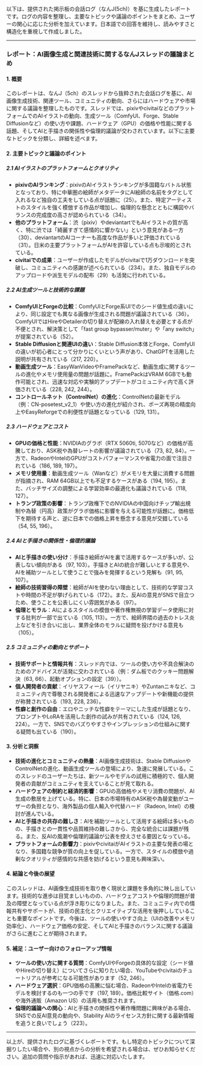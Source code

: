 以下は、提供された掲示板の会話ログ（なんJ(5ch)）を基に生成したレポートです。ログの内容を整理し、主要なトピックや議論のポイントをまとめ、ユーザーの関心に応じた分析を加えています。日本語での回答を維持し、読みやすさと構造化を重視して作成しました。

---

### レポート：AI画像生成と関連技術に関するなんJスレッドの議論まとめ

#### 1. 概要
このレポートは、なんJ（5ch）のスレッドから抜粋された会話ログを基に、AI画像生成技術、関連ツール、コミュニティの動向、さらにはハードウェアや市場に関する議論を整理したものです。スレッドでは、pixivやcivitaiなどのプラットフォームでのAIイラストの動向、生成ツール（ComfyUI、Forge、Stable Diffusionなど）の使い方や課題、ハードウェア（GPU）の価格や性能に関する話題、そしてAIと手描きの関係性や倫理的議論が交わされています。以下に主要なトピックを分類し、詳細を述べます。

#### 2. 主要トピックと議論のポイント

##### 2.1 AIイラストのプラットフォームとクオリティ
- **pixivのAIランキング**：pixivのAIイラストランキングが多国籍なバトル状態となっており、特に中華圏の絵師がメタデータにAI絵師の名前をタグとして入れるなど独自の工夫をしている点が話題に（25）。また、特定アーティストのスタイルを強く模倣する作品が増加し、倫理的な懸念とともに構図やバランスの完成度の高さが認められている（34）。
- **他のプラットフォーム**：渋（pixiv）やdeviantartでもAIイラストの質が高く、特に渋では「綺麗すぎて感情的に響かない」という意見がある一方（30）、deviantartのAIコーナーも高度な作品が多いと評価されている（31）。日米の主要プラットフォームがAIを許容している点も示唆的とされている。
- **civitaiでの成果**：ユーザーが作成したモデルがcivitaiで1万ダウンロードを突破し、コミュニティへの感謝が述べられている（234）。また、独自モデルのアップロードや派生モデルの配布（29）も活発に行われている。

##### 2.2 AI生成ツールと技術的な課題
- **ComfyUIとForgeの比較**：ComfyUIとForge系UIでのシード値生成の違いにより、同じ設定でも異なる画像が生成される問題が議論されている（36）。ComfyUIではHireやDetailerの切り替えが配線の入れ替えを必要とする点が不便とされ、解決策として「fast group bypasser/muter」や「any switch」が提案されている（52）。
- **Stable Diffusionと関連UIの違い**：Stable Diffusion本体とForge、ComfyUIの違いが初心者にとって分かりにくいという声があり、ChatGPTを活用した説明が共有されている（217, 220）。
- **動画生成ツール**：EasyWanVideoやFramePackなど、動画生成に関するツールの進化やメモリ使用量の問題が話題に。FramePackはVRAM 6GBでも動作可能とされ、迅速な対応や実験的アップデートがコミュニティ内で高く評価されている（228, 242, 244）。
- **コントロールネット（ControlNet）の進化**：ControlNetの最新モデル（例：CN-posetest_v2_1）や使い方の進化が紹介され、ポーズ再現の精度向上やEasyReforgeでの利便性が話題となっている（129, 131）。

##### 2.3 ハードウェアとコスト
- **GPUの価格と性能**：NVIDIAのグラボ（RTX 5060ti, 5070など）の価格が高騰しており、ASK税や為替レートの影響が議論されている（73, 82, 84）。一方で、RadeonやIntelのGPUがコストパフォーマンスや省電力の面で注目されている（186, 189, 197）。
- **メモリ使用量**：動画生成ツール（Wanなど）がメモリを大量に消費する問題が指摘され、RAM 64GB以上でも不足するケースがある（194, 195）。また、バッチサイズの調整による学習効率の最適化も議論されている（118, 127）。
- **トランプ政策の影響**：トランプ政権下でのNVIDIAの中国向けチップ輸出規制や為替（円高）政策がグラボ価格に影響を与える可能性が話題に。価格低下を期待する声と、逆に日本での価格上昇を懸念する意見が交錯している（54, 55, 196）。

##### 2.4 AIと手描きの関係性・倫理的議論
- **AIと手描きの使い分け**：手描き絵師がAIを裏で活用するケースが多いが、公表しない傾向がある（97, 103）。手描きとAIの統合が難しいとする意見や、AIを補助ツールとして使うことで強みを発揮するという見解も（91, 95, 107）。
- **絵師の技術習得の障壁**：絵師がAIを使わない理由として、技術的な学習コストや時間の不足が挙げられている（172）。また、反AIの意見がSNSで目立つため、使うことを公表しにくい雰囲気がある（97）。
- **倫理とモラル**：AIによるスタイルの模倣や著作権無視の学習データ使用に対する批判が一部で出ている（105, 113）。一方で、絵師界隈の過去のトレス炎上などを引き合いに出し、業界全体のモラルに疑問を投げかける意見も（105）。

##### 2.5 コミュニティの動向とサポート
- **技術サポートと情報共有**：スレッド内では、ツールの使い方や不具合解決のためのアドバイスが活発に交わされている（例：ダム板でのクッキー問題解決（63, 66）、起動オプションの設定（39））。
- **個人開発者の貢献**：イリヤスフィール（イリヤニキ）やZuntanニキなど、コミュニティ内で尊敬される開発者による迅速なアップデートや新機能の提供が称賛されている（193, 228, 236）。
- **性癖と創作の自由**：エロやニッチな性癖をテーマにした生成が話題となり、プロンプトやLoRAを活用した創作の試みが共有されている（124, 126, 224）。一方で、SNSでのバズりやすさやインプレッションの仕組みに関する疑問も出ている（190）。

#### 3. 分析と洞察
- **技術の進化とコミュニティの熱量**：AI画像生成技術は、Stable DiffusionやControlNetの進化、動画生成ツールの登場により、急速に発展している。このスレッドのユーザーたちは、新ツールやモデルの試用に積極的で、個人開発者の貢献がコミュニティを支えていることが見て取れる。
- **ハードウェアの制約と経済的影響**：GPUの高価格やメモリ消費の問題が、AI生成の敷居を上げている。特に、日本の市場特有のASK税や為替変動がユーザーの負担となり、海外製品の個人輸入や代替ハード（Radeon, Intel）の検討が進んでいる。
- **AIと手描きの共存の難しさ**：AIを補助ツールとして活用する絵師は多いものの、手描きとの一貫性や品質維持の難しさから、完全な統合には課題が残る。また、反AIの風潮や倫理的議論が公表を控えさせる要因となっている。
- **プラットフォームの影響力**：pixivやcivitaiがAIイラストの主要な発表の場となり、多国籍な競争が質の向上を促している。一方で、スタイルの模倣や過剰なクオリティが感情的な共感を妨げるという意見も興味深い。

#### 4. 結論と今後の展望
このスレッドは、AI画像生成技術を取り巻く現状と課題を多角的に映し出しています。技術的な進歩は目覚ましいものの、ハードウェアコストや倫理的問題が普及の障壁となっている点が浮き彫りになりました。また、コミュニティ内での情報共有やサポートが、技術の民主化とクリエイティブな活用を後押ししていることも重要なポイントです。今後は、ツールの使いやすさ向上（UIの改善やメモリ効率化）、ハードウェア価格の安定、そしてAIと手描きのバランスに関する議論がさらに進むことが期待されます。

#### 5. 補足：ユーザー向けのフォローアップ情報
- **ツールの使い方に関する質問**：ComfyUIやForgeの具体的な設定（シード値やHireの切り替え）についてさらに知りたい場合、YouTubeやcivitaiのチュートリアルが参考になる可能性があります（52, 246）。
- **ハードウェア選択**：GPU価格の高騰に悩む場合、RadeonやIntelの省電力モデルを検討するのも一つの手です（197, 189）。価格比較サイト（価格.com）や海外通販（Amazon US）の活用も推奨されます。
- **倫理的議論への関心**：AIと手描きの関係性や著作権問題に興味がある場合、SNSでの反AI意見の動向や、Stability AIのライセンス方針に関する最新情報を追うと良いでしょう（223）。

---

以上が、提供されたログに基づくレポートです。もし特定のトピックについて深掘りしたい場合や、別の視点からの分析を希望される場合は、ぜひお知らせください。追加の質問や指示があれば、迅速に対応いたします。